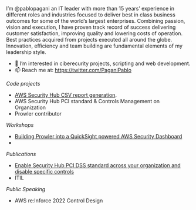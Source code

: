 I’m @pablopagani an IT leader with more than 15 years’ experience in different roles and industries focused to deliver best in class business outcomes for some of the world’s largest enterprises.
Combining passion, vision and execution, I have proven track record of success delivering customer satisfaction, improving quality and lowering costs of operation. 
Best practices acquired from projects executed all around the globe. Innovation, efficiency and team building are fundamental elements of my leadership style.

- 👀 I’m interested in ciberecurity projects, scripting and web development.
- 📫 Reach me at: https://twitter.com/PaganiPablo

*Code projects*
- [AWS Security Hub CSV report generation]([https://pages.github.com/](https://github.com/pablopagani/aws-security-hub-summary-email)).
- AWS Security Hub PCI standard & Controls Management on Organization 
- Prowler contributor

*Workshops*

- [Building Prowler into a QuickSight powered AWS Security Dashboard](https://catalog.us-east-1.prod.workshops.aws/workshops/b1cdc52b-eb11-44ed-8dc8-9dfe5fb254f5/en-US)
- 
*Publications*
- [Enable Security Hub PCI DSS standard across your organization and disable specific controls](https://aws.amazon.com/blogs/security/enable-security-hub-pci-dss-standard-across-your-organization-and-disable-specific-controls/)
- ITIL

*Public Speaking*
- AWS re:Inforce 2022 Control Design
